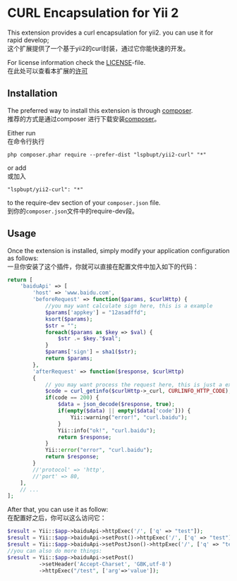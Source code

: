 CURL Encapsulation for Yii 2
========================

This extension provides a curl encapsulation for yii2. you can use it for rapid develop;  
这个扩展提供了一个基于yii2的curl封装，通过它你能快速的开发。  

For license information check the [LICENSE](LICENSE.md)-file.  
在此处可以查看本扩展的[许可](LICENSE.md)


Installation
------------

The preferred way to install this extension is through [composer](http://getcomposer.org/download/).  
推荐的方式是通过composer 进行下载安装[composer](http://getcomposer.org/download/)。  

Either run  
在命令行执行  
```
php composer.phar require --prefer-dist "lspbupt/yii2-curl" "*"
```

or add   
或加入

```
"lspbupt/yii2-curl": "*"
```

to the require-dev section of your `composer.json` file.  
到你的`composer.json`文件中的require-dev段。  

Usage
-----

Once the extension is installed, simply modify your application configuration as follows:  
一旦你安装了这个插件，你就可以直接在配置文件中加入如下的代码：  

```php
return [
    'baiduApi' => [
        'host' => 'www.baidu.com',
        'beforeRequest' => function($params, $curlHttp) {
            //you may want calculate sign here, this is a example
            $params['appkey'] = "12asadffd";
            ksort($params);
            $str = "";
            foreach($params as $key => $val) {
                $str .= $key."$val";
            }
            $params['sign'] = sha1($str);
            return $params; 
        },
        'afterRequest' => function($response, $curlHttp)
        {
            // you may want process the request here, this is just a example
            $code = curl_getinfo($curlHttp->_curl, CURLINFO_HTTP_CODE);
            if(code == 200) {
                $data = json_decode($response, true);
                if(empty($data) || empty($data['code'])) {
                    Yii::warning("error!", "curl.baidu");
                }
                Yii::info("ok!", "curl.baidu");
                return $response;
            }
            Yii::error("error", "curl.baidu");
            return $response;
        }
        //'protocol' => 'http',
        //'port' => 80,
    ],
    // ...
];
```

After that, you can use it as follow:  
在配置好之后，你可以这么访问它：
```php
$result = Yii::$app->baiduApi->httpExec('/', ['q' => "test"]);
$result = Yii::$app->baiduApi->setPost()->httpExec('/', ['q' => "test"]);
$result = Yii::$app->baiduApi->setPostJson()->httpExec('/', ['q' => "test"]);
//you can also do more things:
$result = Yii::$app->baiduApi->setPost()
          ->setHeader('Accept-Charset', 'GBK,utf-8')
          ->httpExec("/test", ['arg'=>'value']);
```

